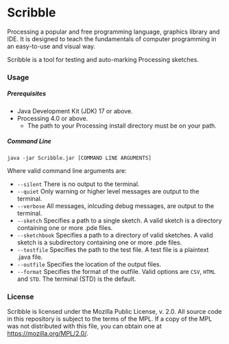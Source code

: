 # Scribble

Processing a popular and free programming language, graphics library and IDE. It is designed to teach the fundamentals
of computer programming in an easy-to-use and visual way.

Scribble is a tool for testing and auto-marking Processing sketches.

### Usage

##### Prerequisites
* Java Development Kit (JDK) 17 or above.
* Processing 4.0 or above.
    * The path to your Processing install directory must be on your path.

##### Command Line
`java -jar Scribble.jar [COMMAND LINE ARGUMENTS]`

Where valid command line arguments are:
* `--silent` There is no output to the terminal.
* `--quiet` Only warning or higher level messages are output to the terminal.
* `--verbose` All messages, inlcuding debug messages, are output to the terminal.
* `--sketch` Specifies a path to a single sketch. A valid sketch is a directory containing one or more .pde files.
* `--sketchbook` Specifies a path to a directory of valid sketches. A valid sketch is a subdirectory containing 
one or more .pde files.
* `--testfile` Specifies the path to the test file. A test file is a plaintext .java file.
* `--outfile` Specifies the location of the output files.
* `--format` Specifies the format of the outfile. Valid options are `CSV`, `HTML` and `STD`. The terminal (STD) is the default.

### License
Scribble is licensed under the Mozilla Public License, v. 2.0. All source code in this repository is subject to the
terms of the MPL. If a copy of the MPL was not distributed with this file, you can obtain one at 
https://mozilla.org/MPL/2.0/.